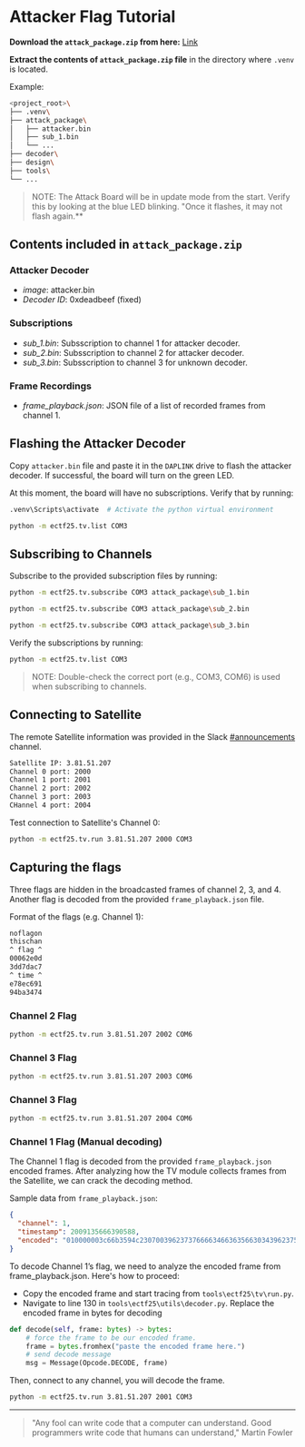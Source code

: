 # Attacker Flag Tutorial

**Download the `attack_package.zip` from here:** [Link](https://github.com/SartJ/SEMO_eCTF_Notes/blob/main/Attack_Reference_Design/attack_package.zip)

**Extract the contents of `attack_package.zip` file** in the directory where `.venv` is located. 


Example:

```bash
<project_root>\
├── .venv\
├── attack_package\
│   ├── attacker.bin
│   ├── sub_1.bin
│   └── ...
├── decoder\
├── design\
├── tools\
└── ...
```

> NOTE: The Attack Board will be in update mode from the start. Verify this by looking at the blue LED blinking. "Once it flashes, it may not flash again.**

## Contents included in `attack_package.zip`

### Attacker Decoder

- _image_: attacker.bin
- _Decoder ID_: 0xdeadbeef (fixed)

### Subscriptions

- _sub_1.bin_: Subsscription to channel 1 for attacker decoder.
- _sub_2.bin_: Subsscription to channel 2 for attacker decoder.
- _sub_3.bin_: Subsscription to channel 3 for unknown decoder.

### Frame Recordings

- _frame_playback.json_: JSON file of a list of recorded frames from channel 1.

## Flashing the Attacker Decoder

Copy `attacker.bin` file and paste it in the `DAPLINK` drive to flash the attacker decoder. If successful, the board will turn on the green LED.

At this moment, the board will have no subscriptions. Verify that by running:
```bash
.venv\Scripts\activate  # Activate the python virtual environment
```

```bash
python -m ectf25.tv.list COM3
```

## Subscribing to Channels

Subscribe to the provided subscription files by running:

```bash
python -m ectf25.tv.subscribe COM3 attack_package\sub_1.bin
```

```bash
python -m ectf25.tv.subscribe COM3 attack_package\sub_2.bin
```

```bash
python -m ectf25.tv.subscribe COM3 attack_package\sub_3.bin
```

Verify the subscriptions by running:

```bash
python -m ectf25.tv.list COM3
```
> NOTE: Double-check the correct port (e.g., COM3, COM6) is used when subscribing to channels.


## Connecting to Satellite

The remote Satellite information was provided in the Slack [#announcements](https://mitre-ectf.slack.com/archives/C085Z46DPRN/p1738871765312639) channel.

```bash
Satellite IP: 3.81.51.207
Channel 0 port: 2000
Channel 1 port: 2001
Channel 2 port: 2002
Channel 3 port: 2003
CHannel 4 port: 2004
```

Test connection to Satellite's Channel 0:

```bash
python -m ectf25.tv.run 3.81.51.207 2000 COM3
```

## Capturing the flags

Three flags are hidden in the broadcasted frames of channel 2, 3, and 4. Another flag is decoded from the provided `frame_playback.json` file.

Format of the flags (e.g. Channel 1):

```bash
noflagon
thischan
^ flag ^
00062e0d
3dd7dac7
^ time ^
e78ec691
94ba3474
```

### Channel 2 Flag

```bash
python -m ectf25.tv.run 3.81.51.207 2002 COM6
```

### Channel 3 Flag

```bash
python -m ectf25.tv.run 3.81.51.207 2003 COM6
```

### Channel 3 Flag

```bash
python -m ectf25.tv.run 3.81.51.207 2004 COM6
```

### Channel 1 Flag (Manual decoding)

The Channel 1 flag is decoded from the provided `frame_playback.json` encoded frames. After analyzing how the TV module collects frames from the Satellite, we can crack the decoding method.

Sample data from `frame_playback.json`:

```json
{
  "channel": 1,
  "timestamp": 2009135666390588,
  "encoded": "010000003c66b3594c230700396237376666346636356630343962375e20666c6167205e303030373233346335396233363633635e2074696d65205e39313936626564626632656631313336"
}
```
To decode Channel 1’s flag, we need to analyze the encoded frame from frame_playback.json. Here's how to proceed:


- Copy the encoded frame and start tracing from `tools\ectf25\tv\run.py`.
- Navigate to line 130 in `tools\ectf25\utils\decoder.py`. Replace the encoded frame in bytes for decoding

```python
def decode(self, frame: bytes) -> bytes:
    # force the frame to be our encoded frame.
    frame = bytes.fromhex("paste the encoded frame here.")
    # send decode message
    msg = Message(Opcode.DECODE, frame)
```

Then, connect to any channel, you will decode the frame.

```bash
python -m ectf25.tv.run 3.81.51.207 2001 COM3
```

---

> "Any fool can write code that a computer can understand. Good programmers write code that humans can understand," Martin Fowler
